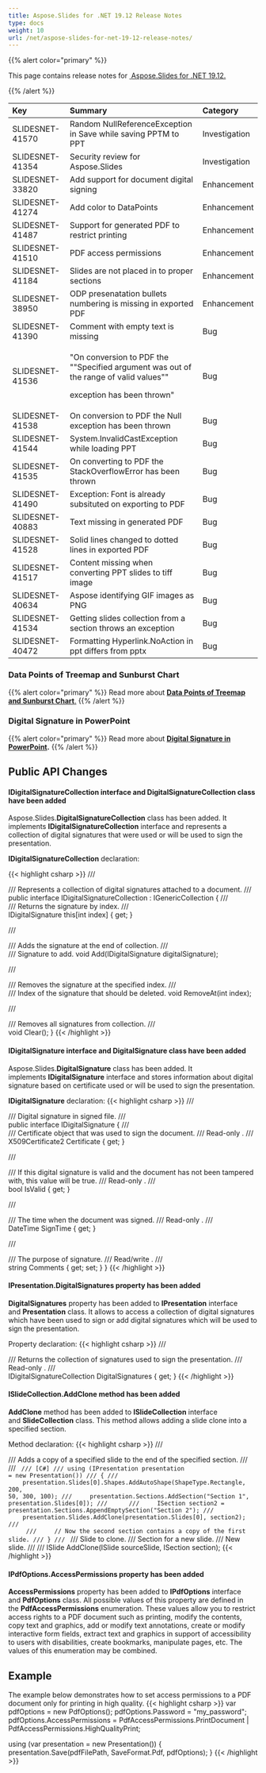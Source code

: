 ```yaml
---
title: Aspose.Slides for .NET 19.12 Release Notes
type: docs
weight: 10
url: /net/aspose-slides-for-net-19-12-release-notes/
---
```


{{% alert color="primary" %}} 

This page contains release notes for [ ](https://www.nuget.org/packages/Aspose.Slides.NET/)[Aspose.Slides for .NET 19.1](https://www.nuget.org/packages/Aspose.Slides.NET/)[2.](https://www.nuget.org/packages/Aspose.Slides.NET/19.12.0)

{{% /alert %}} 

|**Key**|**Summary**|**Category**|
| :- | :- | :- |
|SLIDESNET-41570|Random NullReferenceException in Save while saving PPTM to PPT|Investigation|
|SLIDESNET-41354|Security review for Aspose.Slides|Investigation|
|SLIDESNET-33820|Add support for document digital signing|Enhancement|
|SLIDESNET-41274|Add color to DataPoints |Enhancement|
|SLIDESNET-41487|Support for generated PDF to restrict printing|Enhancement|
|SLIDESNET-41510|PDF access permissions|Enhancement|
|SLIDESNET-41184|Slides are not placed in to proper sections|Enhancement|
|SLIDESNET-38950|ODP presenatation bullets numbering is missing in exported PDF|Enhancement|
|SLIDESNET-41390|Comment with empty text is missing|Bug|
|SLIDESNET-41536|<p>"On conversion to PDF the ""Specified argument was out of the range of valid values"" </p><p>exception has been thrown"</p>|Bug|
|SLIDESNET-41538|On conversion to PDF the Null exception has been thrown|Bug|
|SLIDESNET-41544|System.InvalidCastException while loading PPT|Bug|
|SLIDESNET-41535|On converting to PDF the StackOverflowError has been thrown|Bug|
|SLIDESNET-41490|Exception: Font is already subsituted on exporting to PDF|Bug|
|SLIDESNET-40883|Text missing in generated PDF|Bug|
|SLIDESNET-41528|Solid lines changed to dotted lines in exported PDF|Bug|
|SLIDESNET-41517|Content missing when converting PPT slides to tiff image |Bug|
|SLIDESNET-40634|Aspose identifying GIF images as PNG|Bug|
|SLIDESNET-41534|Getting slides collection from a section throws an exception|Bug|
|SLIDESNET-40472|Formatting Hyperlink.NoAction in ppt differs from pptx|Bug|

### **Data Points of Treemap and Sunburst Chart**
{{% alert color="primary" %}} 
Read more about [**Data Points of Treemap and Sunburst Chart**](/slides/net/data-points-of-treemap-and-sunburst-chart/)[.](/slides/net/convert-ppt-to-pptx/)
{{% /alert %}} 

### **Digital Signature in PowerPoint**
{{% alert color="primary" %}} 
Read more about [**Digital Signature in PowerPoint**](/slides/net/digital-signature-in-powerpoint/)**.**
{{% /alert %}} 

## **Public API Changes**
#### **IDigitalSignatureCollection interface and DigitalSignatureCollection class have been added**
Aspose.Slides.**DigitalSignatureCollection** class has been added. It implements **IDigitalSignatureCollection** interface and represents a collection of digital signatures that were used or will be used to sign the presentation.

**IDigitalSignatureCollection** declaration:

{{< highlight csharp >}}
/// <summary>
/// Represents a collection of digital signatures attached to a document.
/// </summary>
public interface IDigitalSignatureCollection : IGenericCollection<IDigitalSignature>
{
/// <summary>
/// Returns the signature by index.
/// </summary>
IDigitalSignature this[int index] { get; }

/// <summary>
/// Adds the signature at the end of collection.
/// </summary>
/// <param name="digitalSignature">Signature to add.</param>
void Add(IDigitalSignature digitalSignature);

/// <summary>
/// Removes the signature at the specified index.
/// </summary>
/// <param name="index">Index of the signature that should be deleted.</param>
void RemoveAt(int index);

/// <summary>
/// Removes all signatures from collection.
/// </summary>
void Clear();
}
{{< /highlight >}}

#### **IDigitalSignature interface and DigitalSignature class have been added**
Aspose.Slides.**DigitalSignature** class has been added. It implements **IDigitalSignature** interface and stores information about digital signature based on certificate used or will be used to sign the presentation.

**IDigitalSignature** declaration:
{{< highlight csharp >}}
/// <summary>
/// Digital signature in signed file.
/// </summary>
public interface IDigitalSignature
{
/// <summary>
/// Certificate object that was used to sign the document.
/// Read-only <see cref="X509Certificate2"/>.
/// </summary>
X509Certificate2 Certificate { get; }

/// <summary>
/// If this digital signature is valid and the document has not been tampered with, this value will be true.
/// Read-only <see cref="bool"/>.
/// </summary>
bool IsValid { get; }

/// <summary>
/// The time when the document was signed.
/// Read-only <see cref="DateTime"/>.
/// </summary>
DateTime SignTime { get; }

/// <summary>
/// The purpose of signature.
/// Read/write <see cref="string"/>.
/// </summary>
string Comments { get; set; }
}
{{< /highlight >}}

#### **IPresentation.DigitalSignatures property has been added**
**DigitalSignatures** property has been added to **IPresentation** interface and **Presentation** class. It allows to access a collection of digital signatures which have been used to sign or add digital signatures which will be used to sign the presentation.

Property declaration:
{{< highlight csharp >}}
/// <summary>
/// Returns the collection of signatures used to sign the presentation.
/// Read-only <see cref="IDigitalSignatureCollection"/>.
/// </summary>
IDigitalSignatureCollection DigitalSignatures { get; }
{{< /highlight >}}

#### **ISlideCollection.AddClone method has been added**
**AddClone** method has been added to **ISlideCollection** interface and **SlideCollection** class. This method allows adding a slide clone into a specified section.

Method declaration:
{{< highlight csharp >}}
/// <summary>
/// Adds a copy of a specified slide to the end of the specified section.
/// </summary>
/// <code>
/// [C#]
/// using (IPresentation presentation = new Presentation())
/// {
///     presentation.Slides[0].Shapes.AddAutoShape(ShapeType.Rectangle, 200, 50, 300, 100);
///     presentation.Sections.AddSection("Section 1", presentation.Slides[0]);
///     
///     ISection section2 = presentation.Sections.AppendEmptySection("Section 2");
///     presentation.Slides.AddClone(presentation.Slides[0], section2);
///     
///     // Now the second section contains a copy of the first slide.
/// }
/// </code>
/// <param name="sourceSlide">Slide to clone.</param>
/// <param name="section">Section for a new slide.</param>
/// <returns>New slide.</returns>
/// <exception cref="ArgumentNullException"/>
/// <exception cref="PptxEditException"/>
ISlide AddClone(ISlide sourceSlide, ISection section);
{{< /highlight >}}

#### **IPdfOptions.AccessPermissions property has been added**
**AccessPermissions** property has been added to **IPdfOptions** interface and **PdfOptions** class. All possible values of this property are defined in the **PdfAccessPermissions** enumeration. These values allow you to restrict access rights to a PDF document such as printing, modify the contents, copy text and graphics, add or modify text annotations, create or modify interactive form fields, extract text and graphics in support of accessibility to users with disabilities, create bookmarks, manipulate pages, etc. The values of this enumeration may be combined.
## **Example**
The example below demonstrates how to set access permissions to a PDF document only for printing in high quality.
{{< highlight csharp >}}
var pdfOptions = new PdfOptions();
pdfOptions.Password = "my_password";
pdfOptions.AccessPermissions = PdfAccessPermissions.PrintDocument | PdfAccessPermissions.HighQualityPrint;

using (var presentation = new Presentation())
{
`    `presentation.Save(pdfFilePath, SaveFormat.Pdf, pdfOptions);
}
{{< /highlight >}}






